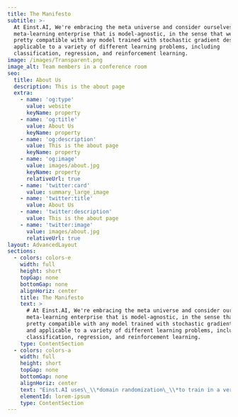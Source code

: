 ```yaml
---
title: The Manifesto
subtitle: >-
  At Einst.AI, We're embracing the meta universe and consider ourselves a
  meta-learning enterprise that is model-agnostic, in the sense that we're
  pretty compatible with any model trained with stochastic gradient descent and
  applicable to a variety of different learning problems, including
  classification, regression, and reinforcement learning.
image: /images/Transparent.png
image_alt: Team members in a conference room
seo:
  title: About Us
  description: This is the about page
  extra:
    - name: 'og:type'
      value: website
      keyName: property
    - name: 'og:title'
      value: About Us
      keyName: property
    - name: 'og:description'
      value: This is the about page
      keyName: property
    - name: 'og:image'
      value: images/about.jpg
      keyName: property
      relativeUrl: true
    - name: 'twitter:card'
      value: summary_large_image
    - name: 'twitter:title'
      value: About Us
    - name: 'twitter:description'
      value: This is the about page
    - name: 'twitter:image'
      value: images/about.jpg
      relativeUrl: true
layout: AdvancedLayout
sections:
  - colors: colors-e
    width: full
    height: short
    topGap: none
    bottomGap: none
    alignHoriz: center
    title: The Manifesto
    text: >
      # At Einst.AI, We're embracing the meta universe and consider ourselves a
      meta-learning enterprise that is model-agnostic, in the sense that we're
      pretty compatible with any model trained with stochastic gradient descent
      and applicable to a variety of different learning problems, including
      classification, regression, and reinforcement learning.
    type: ContentSection
  - colors: colors-a
    width: full
    height: short
    topGap: none
    bottomGap: none
    alignHoriz: center
    text: "Einst.AI uses\_\\*domain randomization\_\\*to train in a very diverse set of simulated environments that enables transfer to the real world. Domain randomization is the extension of data augmentation, which has been used in computer vision since the inception of convolutional networks, from data sets to simulators. Randomizing many aspects of the simulation that do not match the real world forces the learned model to be robust to these variations.\n\n*Distractions*\_can look technically similar to domain randomization but distractions are part of the problem that the agent has to solve rather than part of the solution. As a result, the agent does not have control over distractions, i.e. cannot affect these distractions, cannot arbitrarily sample more of them, and has to handle them during evaluation.\n\nThe magnitude of each distraction type can be controlled by a “difficulty magnitude” scalar between 0 and 1. Distractions can be set to either change during episodes or change only between episodes, which we will refer to as\_\\*dynamic\_\\*and\_\\*static\_\\*settings, respectively.\n\n# Transformer Models with IMAGINATION\n\nDifferent from such a database-dependent tree encoding, our zero-shot encoding uses a filtered stateless hash-tree-based encoding where features of nodes are database-independent (i.e., they can be derived from any database at hand). As a result, queries over different databases can be expressed as input to einst.ai. Domain randomization is the extension of data augmentation, which has been used in computer vision since the inception of convolutional networks \\[17], from data sets to simulators. Randomizing many aspects of the simulation that do not match the real world forces the learned model to be robust to these variations.\n\n*Distractions*, which this paper focuses on, can look techni- cally similar to domain randomization but distractions as we define them here are part of the problem that the agent has to solve rather than part of the solution. As a result, the agent does not have control over distractions, i.e. cannot affect these distractions, cannot arbitrarily sample more of them, and has to handle them during evaluation.\n\n### IMAGIN8\n\nOne crucial aspect of zero-shot models is to decide what should be learned by the models to fulfill its core promise and when to separate concerns. For example, workload-driven approaches often prefer end-to-end learning which captures both data-and system-characteristics in a single model. However, this results in models that do not generalize to new databases with different data characteristics. Domain randomization is the extension of data augmentation, which has been used in computer vision since the inception of convolutional networks \\[17], from data sets to simulators. Randomizing many aspects of the simulation that do not match the real world forces the learned model to be robust to these variations.\n\n*Distractions*, which this paper focuses on, can look techni- cally similar to domain randomization but distractions as we define them here are part of the problem that the agent has to solve rather than part of the solution. As a result, the agent does not have control over distractions, i.e. cannot affect these distractions, cannot arbitrarily sample more of them, and has to handle them during evaluation.\n\n## Model Agnostic VIN\n\nOur main contribution came about with DEJA, a DARPA funded project which we participaterd in and achiebed notoriety. DEJA is built with Unity3D it comprises a MMORPG that requires users to engage in deep meditation, it even forces individuals to leave the phone on a flat surface while the meditation takes place and is measured as such. Our first experiment domain is a synthetic grid-world with randomly placed obstacles, in which the observation includes the position of the agent, and also an image of the map of obstacles and goal position. Figure 3 shows two random instances of such a grid-world of size\_16\_×\_16. We conjecture that by learning the optimal policy for several instances of this domain, a VIN policy would learn the planning computation required to solve a new, unseen, task.\n\n## Practical Distributed Deep Neural Networks and Transformers-as-a-Service\n\nWe deployed an einst.ai instance along with a paralley run database instance via EinsteinDB's MilevaDB and FIDel with BerolinaSQL oversought by NEO and LUX-MARINA. The grid powered by LMDB (BerkeleyDB) and MilevaDB, with a size of 49GB on single node server with 4 cores, 32GB of RAM generated 1,\_000 random query instances out of these 99 templates and placed them in a random order in the execution queue. The benchmark includes 165 tables and indexes, and the number of blocks for each of these ranged between 100 and 130,\_0000. However, after downsizing both the query vector and buffer state bitmaps, our representation vectors have a size of 165×1,000, including index tables. We run our experiments on BerolinaSQL with a shared buffer pool size of 2GB.1\_For each query, we collect its query plan without executing the query by using the\_EXPLAIN\_command.\n\n> \"Imagination is More Important Than Knowledge.” - Albert Einstein\n\n#### Service Level Agreements (SLAs) as Policy: Real World Applications\n\nWe assume that there is an underlying\_\\*state\_\\*s\_(e.g. xy-locations of objects in a game), whose features may be very well structured, but that this state has been projected to a high dimensional observation space by\_Improving raw workload latency, Integrating query priorities and customizable Service Level Agreements (SLAs) into einst.ai by modifying the reward signal could result in a buffer-aware and SLA- compliant scheduler.\n\nTo improve the latency for skew queries, einst.ai augments the training data with access frequencies. To address the slow model re-training when data distribution shifts, einst.ai caches the previously-trained models and incrementally fine-tunes them for similar access patterns and data distribution. EinstAI improves the query latency by 45.1% and reduces the model re-training time to 1/20.\n\nWorkload-aware performance tuning is widely used in cloud databases like Amazon Redshift. Like Redshift, einst.ai trains prediction models on each cluster so that the decisions are optimal for the workload served by that cluster. To have a better prediction quality and account for drift, the underlying models are refreshed periodically. The models predict the query execution time and memory usage for each query in the workload. With this knowledge, the workload manager, einst.ai, makes scheduling and resource allocation decisions wisely. For example, einst.ai assigns the right amount of memory to queries to fully utilize resources and schedules short-running queries before longer queries in terms of the execution time. In addition, when long running queries with large amount of resource usage block incoming short queries, EinstAI will preempt the long running queries to make room for short queries. Furthermore, when the workload is heavy and the current cluster resources are fully utilized, einst.aiwill automatically scale queries out to new clusters.\n"
    elementId: lorem-ipsum
    type: ContentSection
---
```

